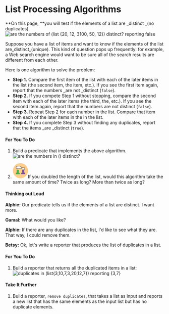 # List Processing Algorithms

**On this page, **you will test if the elements of a list are _distinct _\(no duplicates\). ![](https://bjc.edc.org/bjc-r/img/5-algorithms/are-numbers-in-list-distinct-reporting.png "are the numbers of \(list {20, 12, 3100, 50, 12}\) distinct? reporting false")

Suppose you have a list of items and want to know if the elements of the list are_distinct_\(unique\). This kind of question pops up frequently: for example, a Web search engine would want to be sure all of the search results are different from each other.

Here is one algorithm to solve the problem:

* **Step 1.** Compare the first item of the list with each of the later items in the list \(the second item, the item, etc.\). If you see the first item again, report that the numbers _are not _distinct \(`false`\).
* **Step 2.** If you compete Step 1 without stopping, compare the second item with each of the later items \(the third, the, etc.\). If you see the second item again, report that the numbers are not distinct \(`false`\).
* **Step 3.** Repeat Step 2 for each number in the list. Compare that item with each of the later items in the in the list.
* **Step 4.** If you complete Step 3 without finding any duplicates, report that the items _are _distinct \(`true`\).

#### For You To Do

1. Build a predicate that implements the above algorithm. ![](https://bjc.edc.org/bjc-r/img/5-algorithms/distinctelements.png "are the numbers in \(\) distinct?")

2. ![](/assets/twoPeopleThinking.png)If you doubled the length of the list, would this algorithm take the same amount of time? Twice as long? More than twice as long?

#### Thinking out Loud

**Alphie:** Our predicate tells us if the elements of a list are distinct. I want more.

**Gamal:** What would you like?

**Alphie:** If there are any duplicates in the list, I'd like to see what they are. That way, I could remove them.

**Betsy:** Ok, let's write a reporter that produces the list of duplicates in a list.

#### For You To Do

1. Build a reporter that returns all the duplicated items in a list: ![](https://bjc.edc.org/bjc-r/img/5-algorithms/dupdisplay.png "duplicates in \(list{3,10,7,3,20,12,7}\) reporting {3,7}")

#### Take It Further

1. Build a reporter, `remove duplicates`, that takes a list as input and reports a new list that has the same elements as the input list but has no duplicate elements.



